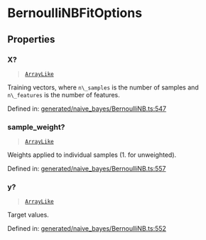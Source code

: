# BernoulliNBFitOptions

## Properties

### X?

> [`ArrayLike`](../types/ArrayLike.md)

Training vectors, where `n\_samples` is the number of samples and `n\_features` is the number of features.

Defined in:  [generated/naive\_bayes/BernoulliNB.ts:547](https://github.com/transitive-bullshit/scikit-learn-ts/blob/b59c1ff/packages/sklearn/src/generated/naive_bayes/BernoulliNB.ts#L547)

### sample\_weight?

> [`ArrayLike`](../types/ArrayLike.md)

Weights applied to individual samples (1. for unweighted).

Defined in:  [generated/naive\_bayes/BernoulliNB.ts:557](https://github.com/transitive-bullshit/scikit-learn-ts/blob/b59c1ff/packages/sklearn/src/generated/naive_bayes/BernoulliNB.ts#L557)

### y?

> [`ArrayLike`](../types/ArrayLike.md)

Target values.

Defined in:  [generated/naive\_bayes/BernoulliNB.ts:552](https://github.com/transitive-bullshit/scikit-learn-ts/blob/b59c1ff/packages/sklearn/src/generated/naive_bayes/BernoulliNB.ts#L552)
